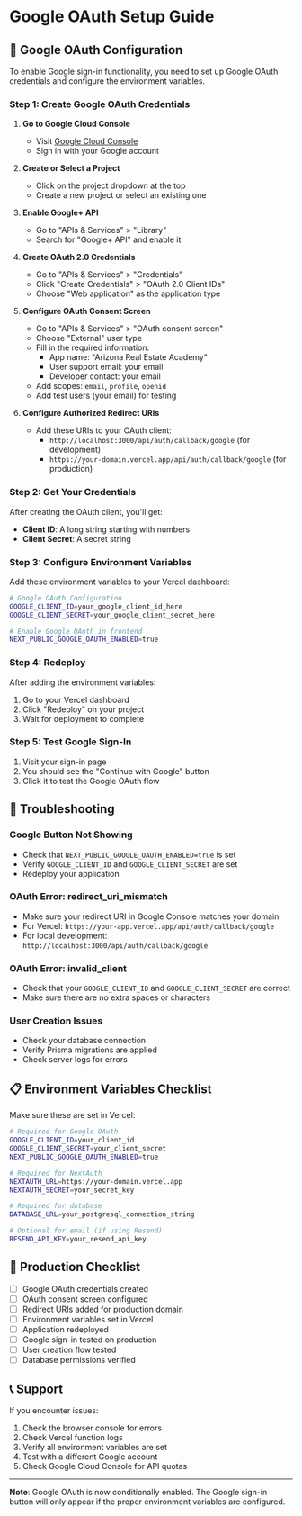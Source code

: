 # Google OAuth Setup Guide

## 🔐 **Google OAuth Configuration**

To enable Google sign-in functionality, you need to set up Google OAuth credentials and configure the environment variables.

### **Step 1: Create Google OAuth Credentials**

1. **Go to Google Cloud Console**
   - Visit [Google Cloud Console](https://console.cloud.google.com/)
   - Sign in with your Google account

2. **Create or Select a Project**
   - Click on the project dropdown at the top
   - Create a new project or select an existing one

3. **Enable Google+ API**
   - Go to "APIs & Services" > "Library"
   - Search for "Google+ API" and enable it

4. **Create OAuth 2.0 Credentials**
   - Go to "APIs & Services" > "Credentials"
   - Click "Create Credentials" > "OAuth 2.0 Client IDs"
   - Choose "Web application" as the application type

5. **Configure OAuth Consent Screen**
   - Go to "APIs & Services" > "OAuth consent screen"
   - Choose "External" user type
   - Fill in the required information:
     - App name: "Arizona Real Estate Academy"
     - User support email: your email
     - Developer contact: your email
   - Add scopes: `email`, `profile`, `openid`
   - Add test users (your email) for testing

6. **Configure Authorized Redirect URIs**
   - Add these URIs to your OAuth client:
     - `http://localhost:3000/api/auth/callback/google` (for development)
     - `https://your-domain.vercel.app/api/auth/callback/google` (for production)

### **Step 2: Get Your Credentials**

After creating the OAuth client, you'll get:
- **Client ID**: A long string starting with numbers
- **Client Secret**: A secret string

### **Step 3: Configure Environment Variables**

Add these environment variables to your Vercel dashboard:

```bash
# Google OAuth Configuration
GOOGLE_CLIENT_ID=your_google_client_id_here
GOOGLE_CLIENT_SECRET=your_google_client_secret_here

# Enable Google OAuth in frontend
NEXT_PUBLIC_GOOGLE_OAUTH_ENABLED=true
```

### **Step 4: Redeploy**

After adding the environment variables:
1. Go to your Vercel dashboard
2. Click "Redeploy" on your project
3. Wait for deployment to complete

### **Step 5: Test Google Sign-In**

1. Visit your sign-in page
2. You should see the "Continue with Google" button
3. Click it to test the Google OAuth flow

## 🔧 **Troubleshooting**

### **Google Button Not Showing**
- Check that `NEXT_PUBLIC_GOOGLE_OAUTH_ENABLED=true` is set
- Verify `GOOGLE_CLIENT_ID` and `GOOGLE_CLIENT_SECRET` are set
- Redeploy your application

### **OAuth Error: redirect_uri_mismatch**
- Make sure your redirect URI in Google Console matches your domain
- For Vercel: `https://your-app.vercel.app/api/auth/callback/google`
- For local development: `http://localhost:3000/api/auth/callback/google`

### **OAuth Error: invalid_client**
- Check that your `GOOGLE_CLIENT_ID` and `GOOGLE_CLIENT_SECRET` are correct
- Make sure there are no extra spaces or characters

### **User Creation Issues**
- Check your database connection
- Verify Prisma migrations are applied
- Check server logs for errors

## 📋 **Environment Variables Checklist**

Make sure these are set in Vercel:

```bash
# Required for Google OAuth
GOOGLE_CLIENT_ID=your_client_id
GOOGLE_CLIENT_SECRET=your_client_secret
NEXT_PUBLIC_GOOGLE_OAUTH_ENABLED=true

# Required for NextAuth
NEXTAUTH_URL=https://your-domain.vercel.app
NEXTAUTH_SECRET=your_secret_key

# Required for database
DATABASE_URL=your_postgresql_connection_string

# Optional for email (if using Resend)
RESEND_API_KEY=your_resend_api_key
```

## 🚀 **Production Checklist**

- [ ] Google OAuth credentials created
- [ ] OAuth consent screen configured
- [ ] Redirect URIs added for production domain
- [ ] Environment variables set in Vercel
- [ ] Application redeployed
- [ ] Google sign-in tested on production
- [ ] User creation flow tested
- [ ] Database permissions verified

## 📞 **Support**

If you encounter issues:
1. Check the browser console for errors
2. Check Vercel function logs
3. Verify all environment variables are set
4. Test with a different Google account
5. Check Google Cloud Console for API quotas

---

**Note**: Google OAuth is now conditionally enabled. The Google sign-in button will only appear if the proper environment variables are configured.
